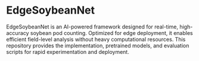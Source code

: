 # EdgeSoybeanNet

EdgeSoybeanNet is an AI-powered framework designed for real-time, high-accuracy soybean pod counting.
Optimized for edge deployment, it enables efficient field-level analysis without heavy computational resources.
This repository provides the implementation, pretrained models, and evaluation scripts for rapid experimentation and deployment.
